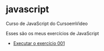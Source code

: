 # javascript
 Curso de JavaScript do CursoemVideo

Esses são os meus exercícios de JavaScript

<ul>
 <li>
  <a href="https://michellycruz.github.io/javascript/CursoJS/aula04/ex001.html">Executar o exercício 001</a>
 </li>

</ul>
